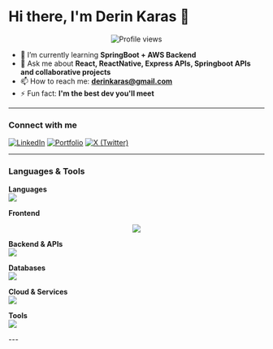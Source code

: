 # Hi there, I'm Derin Karas 👋

<p align="center">
  <img src="https://komarev.com/ghpvc/?username=derinkaras&style=for-the-badge&color=blueviolet" alt="Profile views"/>
</p>

- 🌱 I’m currently learning **SpringBoot + AWS Backend**
- 💬 Ask me about **React, ReactNative, Express APIs, Springboot APIs and collaborative projects**
- 📫 How to reach me: **derinkaras@gmail.com**
- ⚡ Fun fact: **I'm the best dev you'll meet**
<!-- 🤖 I’m currently working on ****-->

---

### Connect with me
[![LinkedIn](https://img.shields.io/badge/LinkedIn-0A66C2?logo=linkedin&logoColor=white&style=for-the-badge)](https://www.linkedin.com/in/derin-karas-ab887a218/)
[![Portfolio](https://img.shields.io/badge/Portfolio-000?style=for-the-badge&logo=vercel&logoColor=white)](https://YOUR_PORTFOLIO_URL)
[![X (Twitter)](https://img.shields.io/badge/X-000?style=for-the-badge&logo=x&logoColor=white)](https://x.com/YOUR_HANDLE)

---

<!-- Quick, clean icons via skillicons.dev → edit the list to match your stack -->
### Languages & Tools
<p align="center">


**Languages**<br/>
<img src="https://skillicons.dev/icons?i=ts,js,python,java,c&perline=10"/>


**Frontend**<br/>
<p align="center">
  <img src="https://skillicons.dev/icons?i=react,html,css,tailwind&perline=8" />
</p>


**Backend & APIs**<br/>
<img src="https://skillicons.dev/icons?i=nodejs,express,spring&perline=10"/>


**Databases**<br/>
<img src="https://skillicons.dev/icons?i=mongodb,mysql,sqlite&perline=10"/>


**Cloud & Services**<br/>
<img src="https://skillicons.dev/icons?i=aws,firebase&perline=10"/>


**Tools**<br/>
<img src="https://skillicons.dev/icons?i=git,github&perline=10"/>


</p>
---

